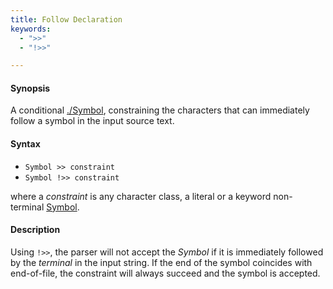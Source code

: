 ```yaml
---
title: Follow Declaration
keywords:
  - ">>"
  - "!>>"

---
```


#### Synopsis

A conditional [./Symbol](../../../../../Rascal/Declarations/SyntaxDefinition/Symbol), constraining the characters that can immediately follow a symbol in the input source text.

#### Syntax

*  `Symbol >> constraint` 
*  `Symbol !>> constraint`

where a _constraint_ is any character class, a literal or a keyword non-terminal [Symbol](../../../../../Rascal/Declarations/SyntaxDefinition/Symbol).

#### Description

Using `!>>`, the parser will not accept the _Symbol_ if it is immediately followed by the _terminal_ in the input string. If the end of the symbol coincides with end-of-file, the constraint will always succeed and the symbol is accepted.

